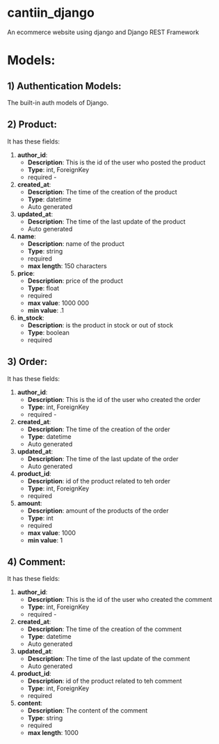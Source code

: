 # cantiin_django
An ecommerce website using django and Django REST Framework


# Models:

## 1) Authentication Models:
The built-in auth models of Django.

## 2) Product:

It has these fields:
1. **author_id**: 
	- **Description**: This is the id of the user who posted the product
	- **Type**: int, ForeignKey
	- required	- 
2. **created_at**: 
	- **Description**: The time of the creation of the product
	- **Type**: datetime
	- Auto generated
3. **updated_at**: 
	- **Description**: The time of the last update of the product
	- Auto generated
4. **name**: 
	- **Description**: name of the product
	- **Type**: string
	- required
	- **max length**: 150 characters
5. **price**: 
	- **Description**: price of the product
	- **Type**: float
	- required
	- **max value**: 1000 000
	- **min value**: .1
6. **in_stock**: 
	- **Description**: is the product in stock or out of stock
	- **Type**: boolean
	- required





## 3) Order:

It has these fields:
1. **author_id**: 
	- **Description**: This is the id of the user who created the order
	- **Type**: int, ForeignKey
	- required	- 
2. **created_at**: 
	- **Description**: The time of the creation of the order
	- **Type**: datetime
	- Auto generated
3. **updated_at**: 
	- **Description**: The time of the last update of the order
	- Auto generated
4. **product_id**: 
	- **Description**: id of the product related to teh order
	- **Type**: int, ForeignKey
	- required
5. **amount**: 
	- **Description**: amount of the products of the order
	- **Type**: int
	- required
	- **max value**: 1000
	- **min value**: 1





## 4) Comment:

It has these fields:
1. **author_id**: 
	- **Description**: This is the id of the user who created the comment
	- **Type**: int, ForeignKey
	- required	- 
2. **created_at**: 
	- **Description**: The time of the creation of the comment
	- **Type**: datetime
	- Auto generated
3. **updated_at**: 
	- **Description**: The time of the last update of the comment
	- Auto generated
4. **product_id**: 
	- **Description**: id of the product related to teh comment
	- **Type**: int, ForeignKey
	- required
5. **content**: 
	- **Description**: The content of the comment
	- **Type**: string
	- required
	- **max length**: 1000











